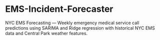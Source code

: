 # EMS-Incident-Forecaster
NYC EMS Forecasting — Weekly emergency medical service call predictions using SARIMA and Ridge regression with historical NYC EMS data and Central Park weather features.
